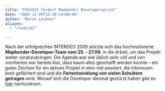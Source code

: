 ```yaml
---
title: "FOSSGIS fördert Mapbender Developersprint"
date: "2009-11-09T12:18:14+00:00"
author: "Marco Lechner"
aliases:
  - "/node/82"

---
```


<p>Nach der erfolgreichen INTERGEO 2009 stürzte sich das hochmotivierte <strong>Mapbender-Developer-Team vom 25. - 27.09.</strong> in die Arbeit, um das Projekt weiter voranzubringen. Die Agenda war wie üblich sehr voll und von vornherein war bereits klar, dass kaum alles geschafft werden konnte - ein gutes Zeichen für ein aktives Projekt in dem viel passiert, die Interessen breit gefächert sind und die <strong>Fortentwicklung von vielen Schultern getragen</strong> wird. Worauf sich die Developer diesmal gestürzt haben gibt es <a href="https://www.fossgis.de/node/80">hier</a> nachzulesen.</p>
